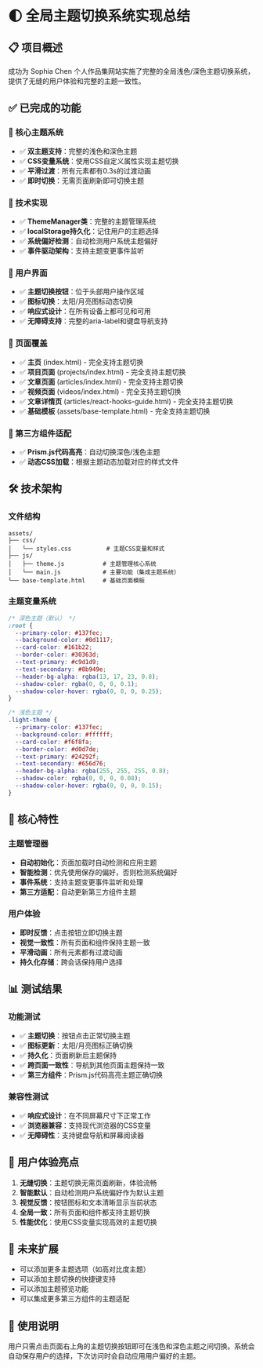 # 🌓 全局主题切换系统实现总结

## 📋 项目概述

成功为 Sophia Chen 个人作品集网站实施了完整的全局浅色/深色主题切换系统，提供了无缝的用户体验和完整的主题一致性。

## ✅ 已完成的功能

### 🎨 核心主题系统
- ✅ **双主题支持**：完整的浅色和深色主题
- ✅ **CSS变量系统**：使用CSS自定义属性实现主题切换
- ✅ **平滑过渡**：所有元素都有0.3s的过渡动画
- ✅ **即时切换**：无需页面刷新即可切换主题

### 🔧 技术实现
- ✅ **ThemeManager类**：完整的主题管理系统
- ✅ **localStorage持久化**：记住用户的主题选择
- ✅ **系统偏好检测**：自动检测用户系统主题偏好
- ✅ **事件驱动架构**：支持主题变更事件监听

### 🎯 用户界面
- ✅ **主题切换按钮**：位于头部用户操作区域
- ✅ **图标切换**：太阳/月亮图标动态切换
- ✅ **响应式设计**：在所有设备上都可见和可用
- ✅ **无障碍支持**：完整的aria-label和键盘导航支持

### 📄 页面覆盖
- ✅ **主页** (index.html) - 完全支持主题切换
- ✅ **项目页面** (projects/index.html) - 完全支持主题切换
- ✅ **文章页面** (articles/index.html) - 完全支持主题切换
- ✅ **视频页面** (videos/index.html) - 完全支持主题切换
- ✅ **文章详情页** (articles/react-hooks-guide.html) - 完全支持主题切换
- ✅ **基础模板** (assets/base-template.html) - 完全支持主题切换

### 🔌 第三方组件适配
- ✅ **Prism.js代码高亮**：自动切换深色/浅色主题
- ✅ **动态CSS加载**：根据主题动态加载对应的样式文件

## 🛠 技术架构

### 文件结构
```
assets/
├── css/
│   └── styles.css          # 主题CSS变量和样式
├── js/
│   ├── theme.js           # 主题管理核心系统
│   └── main.js            # 主要功能（集成主题系统）
└── base-template.html     # 基础页面模板
```

### 主题变量系统
```css
/* 深色主题（默认） */
:root {
  --primary-color: #137fec;
  --background-color: #0d1117;
  --card-color: #161b22;
  --border-color: #30363d;
  --text-primary: #c9d1d9;
  --text-secondary: #8b949e;
  --header-bg-alpha: rgba(13, 17, 23, 0.8);
  --shadow-color: rgba(0, 0, 0, 0.1);
  --shadow-color-hover: rgba(0, 0, 0, 0.25);
}

/* 浅色主题 */
.light-theme {
  --primary-color: #137fec;
  --background-color: #ffffff;
  --card-color: #f6f8fa;
  --border-color: #d0d7de;
  --text-primary: #24292f;
  --text-secondary: #656d76;
  --header-bg-alpha: rgba(255, 255, 255, 0.8);
  --shadow-color: rgba(0, 0, 0, 0.08);
  --shadow-color-hover: rgba(0, 0, 0, 0.15);
}
```

## 🚀 核心特性

### 主题管理器
- **自动初始化**：页面加载时自动检测和应用主题
- **智能检测**：优先使用保存的偏好，否则检测系统偏好
- **事件系统**：支持主题变更事件监听和处理
- **第三方适配**：自动更新第三方组件主题

### 用户体验
- **即时反馈**：点击按钮立即切换主题
- **视觉一致性**：所有页面和组件保持主题一致
- **平滑动画**：所有元素都有过渡动画
- **持久化存储**：跨会话保持用户选择

## 📊 测试结果

### 功能测试
- ✅ **主题切换**：按钮点击正常切换主题
- ✅ **图标更新**：太阳/月亮图标正确切换
- ✅ **持久化**：页面刷新后主题保持
- ✅ **跨页面一致性**：导航到其他页面主题保持一致
- ✅ **第三方组件**：Prism.js代码高亮主题正确切换

### 兼容性测试
- ✅ **响应式设计**：在不同屏幕尺寸下正常工作
- ✅ **浏览器兼容**：支持现代浏览器的CSS变量
- ✅ **无障碍性**：支持键盘导航和屏幕阅读器

## 🎯 用户体验亮点

1. **无缝切换**：主题切换无需页面刷新，体验流畅
2. **智能默认**：自动检测用户系统偏好作为默认主题
3. **视觉反馈**：按钮图标和文本清晰显示当前状态
4. **全局一致**：所有页面和组件都支持主题切换
5. **性能优化**：使用CSS变量实现高效的主题切换

## 🔮 未来扩展

- 可以添加更多主题选项（如高对比度主题）
- 可以添加主题切换的快捷键支持
- 可以添加主题预览功能
- 可以集成更多第三方组件的主题适配

## 📝 使用说明

用户只需点击页面右上角的主题切换按钮即可在浅色和深色主题之间切换。系统会自动保存用户的选择，下次访问时会自动应用用户偏好的主题。

